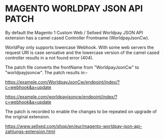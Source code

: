 # MAGENTO WORLDPAY JSON API PATCH

By default the Magento 1 Custom Web / Sellxed Worldpay JSON API extension has a camel cased Controller Frontname (WorldpayJsonCw).

WorldPay only supports lowercase Webhook. With some web servers the request URI is case sensative and the lowercase version of the camel cased controller results in a not found error (404).

The patch file converts the frontName from "WorldpayJsonCw" to "worldpayjsoncw". The patch results in:-

https://example.com/WorldpayJsonCw/endpoint/index/?c=webhook&a=update

https://example.com/worldpayjsoncw/endpoint/index/?c=webhook&a=update

The patch is recorded to enable the changes to be repeated on upgrade of the original extension.

https://www.sellxed.com/shop/en/eur/magento-worldpay-json-api-zahlungs-extension.html
